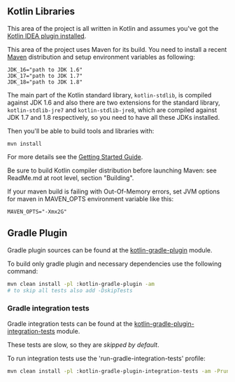 ## Kotlin Libraries

This area of the project is all written in Kotlin and assumes you've got the [Kotlin IDEA plugin installed](http://confluence.jetbrains.net/display/Kotlin/Getting+Started).

This area of the project uses Maven for its build. You need to install a recent [Maven](http://maven.apache.org/) distribution and
setup environment variables as following:

    JDK_16="path to JDK 1.6"
    JDK_17="path to JDK 1.7"
    JDK_18="path to JDK 1.8"

The main part of the Kotlin standard library, `kotlin-stdlib`, is compiled against JDK 1.6 and also there are two extensions
for the standard library, `kotlin-stdlib-jre7` and `kotlin-stdlib-jre8`, which are compiled against JDK 1.7 and 1.8 respectively,
so you need to have all these JDKs installed.

Then you'll be able to build tools and libraries with:

    mvn install

For more details see the [Getting Started Guide](http://confluence.jetbrains.net/display/Kotlin/Getting+Started).

Be sure to build Kotlin compiler distribution before launching Maven: see ReadMe.md at root level, section "Building".

If your maven build is failing with Out-Of-Memory errors, set JVM options for maven in MAVEN_OPTS environment variable like this:

    MAVEN_OPTS="-Xmx2G"

## Gradle Plugin

Gradle plugin sources can be found at the [kotlin-gradle-plugin](tools/kotlin-gradle-plugin) module.

To build only gradle plugin and necessary dependencies use the following command:
```bash
mvn clean install -pl :kotlin-gradle-plugin -am
# to skip all tests also add -DskipTests
```

### Gradle integration tests

Gradle integration tests can be found at the [kotlin-gradle-plugin-integration-tests](tools/kotlin-gradle-plugin-integration-tests) module.

These tests are slow, so they are *skipped by default*.

To run integration tests use the 'run-gradle-integration-tests' profile:
```bash
mvn clean install -pl :kotlin-gradle-plugin-integration-tests -am -Prun-gradle-integration-tests
```